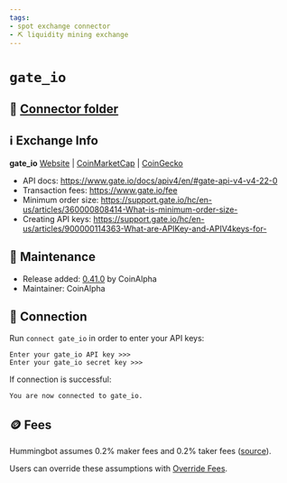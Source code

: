 ```yaml
---
tags:
- spot exchange connector
- ⛏️ liquidity mining exchange
---
```


# `gate_io`

## 📁 [Connector folder](https://github.com/CoinAlpha/hummingbot/tree/master/hummingbot/connector/exchange/gate_io)

## ℹ️ Exchange Info

**gate_io** 
[Website](https://www.gate.io/en/) | [CoinMarketCap](https://coinmarketcap.com/exchanges/gate-io/) | [CoinGecko](https://www.coingecko.com/en/exchanges/gate-io)

* API docs: https://www.gate.io/docs/apiv4/en/#gate-api-v4-v4-22-0
* Transaction fees: https://www.gate.io/fee
* Minimum order size: https://support.gate.io/hc/en-us/articles/360000808414-What-is-minimum-order-size-
* Creating API keys: https://support.gate.io/hc/en-us/articles/900000114363-What-are-APIKey-and-APIV4keys-for-

## 👷 Maintenance

* Release added: [0.41.0](/release-notes/0.41.0/) by CoinAlpha
* Maintainer: CoinAlpha

## 🔑 Connection

Run `connect gate_io` in order to enter your API keys:
 
```
Enter your gate_io API key >>>
Enter your gate_io secret key >>>
```

If connection is successful:
```
You are now connected to gate_io.
```

## 🪙 Fees

Hummingbot assumes 0.2% maker fees and 0.2% taker fees ([source](https://github.com/CoinAlpha/hummingbot/blob/master/hummingbot/connector/exchange/gate_io/gate_io_utils.py#L22)).

Users can override these assumptions with [Override Fees](/global-configs/override-fees/).